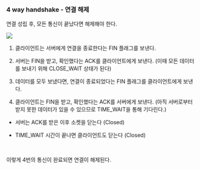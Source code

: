 ### 4 way handshake - 연결 해제

연결 성립 후, 모든 통신이 끝났다면 해제해야 한다.

<img src="https://media.geeksforgeeks.org/wp-content/uploads/CN.png">

1) 클라이언트는 서버에게 연결을 종료한다는 FIN 플래그를 보낸다.

2) 서버는 FIN을 받고, 확인했다는 ACK를 클라이언트에게 보낸다. (이때 모든 데이터를 보내기 위해 CLOSE_WAIT 상태가 된다)

3) 데이터를 모두 보냈다면, 연결이 종료되었다는 FIN 플래그를 클라이언트에게 보낸다.

4) 클라이언트는 FIN을 받고, 확인했다는 ACK를 서버에게 보낸다. (아직 서버로부터 받지 못한 데이터가 있을 수 있으므로 TIME_WAIT을 통해 기다린다.)

- 서버는 ACK를 받은 이후 소켓을 닫는다 (Closed)

- TIME_WAIT 시간이 끝나면 클라이언트도 닫는다 (Closed)

<br>

이렇게 4번의 통신이 완료되면 연결이 해제된다.

<br>

